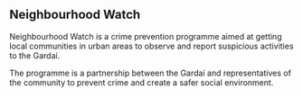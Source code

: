 ##  Neighbourhood Watch

Neighbourhood Watch is a crime prevention programme aimed at getting local
communities in urban areas to observe and report suspicious activities to the
Gardaí.

The programme is a partnership between the Gardaí and representatives of the
community to prevent crime and create a safer social environment.
